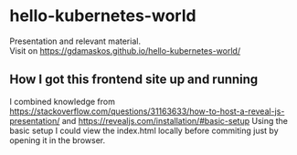 # hello-kubernetes-world
Presentation and relevant material.  
Visit on https://gdamaskos.github.io/hello-kubernetes-world/

## How I got this frontend site up and running

I combined knowledge from https://stackoverflow.com/questions/31163633/how-to-host-a-reveal-js-presentation/ and https://revealjs.com/installation/#basic-setup
Using the basic setup I could view the index.html locally before commiting just by opening it in the browser.
